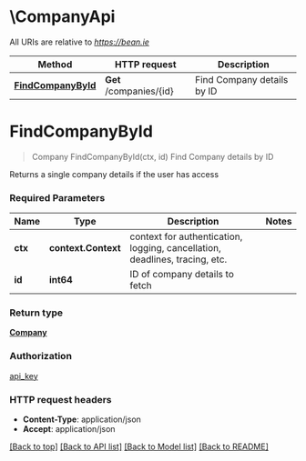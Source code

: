 # \CompanyApi

All URIs are relative to *https://bean.ie*

Method | HTTP request | Description
------------- | ------------- | -------------
[**FindCompanyById**](CompanyApi.md#FindCompanyById) | **Get** /companies/{id} | Find Company details by ID


# **FindCompanyById**
> Company FindCompanyById(ctx, id)
Find Company details by ID

Returns a single company details if the user has access

### Required Parameters

Name | Type | Description  | Notes
------------- | ------------- | ------------- | -------------
 **ctx** | **context.Context** | context for authentication, logging, cancellation, deadlines, tracing, etc.
  **id** | **int64**| ID of company details to fetch | 

### Return type

[**Company**](Company.md)

### Authorization

[api_key](../README.md#api_key)

### HTTP request headers

 - **Content-Type**: application/json
 - **Accept**: application/json

[[Back to top]](#) [[Back to API list]](../README.md#documentation-for-api-endpoints) [[Back to Model list]](../README.md#documentation-for-models) [[Back to README]](../README.md)

